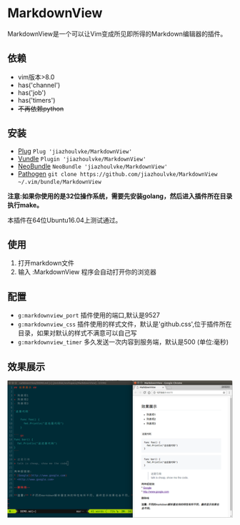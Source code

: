 # MarkdownView #

MarkdownView是一个可以让Vim变成所见即所得的Markdown编辑器的插件。

## 依赖 ##

- vim版本>8.0
- has('channel')
- has('job')
- has('timers')
- ~~不再依赖python~~

## 安装 ##

- [Plug](https://github.com/tpope/vim-pathogen) 
`Plug 'jiazhoulvke/MarkdownView'`
- [Vundle](https://github.com/gmarik/vundle)
`Plugin 'jiazhoulvke/MarkdownView'`
- [NeoBundle](https://github.com/Shougo/neobundle.vim)
`NeoBundle 'jiazhoulvke/MarkdownView'`
- [Pathogen](https://github.com/tpope/vim-pathogen)
`git clone https://github.com/jiazhoulvke/MarkdownView ~/.vim/bundle/MarkdownView`

**注意:如果你使用的是32位操作系统，需要先安装golang，然后进入插件所在目录执行make。**

本插件在64位Ubuntu16.04上测试通过。

## 使用 ##

1. 打开markdown文件
2. 输入 :MarkdownView
  程序会自动打开你的浏览器

## 配置 ##

- `g:markdownview_port` 插件使用的端口,默认是9527
- `g:markdownview_css` 插件使用的样式文件，默认是'github.css',位于插件所在目录，如果对默认的样式不满意可以自己写
- `g:markdownview_timer` 多久发送一次内容到服务端，默认是500 (单位:毫秒)


## 效果展示 ##

![MarkdownView](https://github.com/jiazhoulvke/MarkdownView/raw/master/MarkdownView.png)
